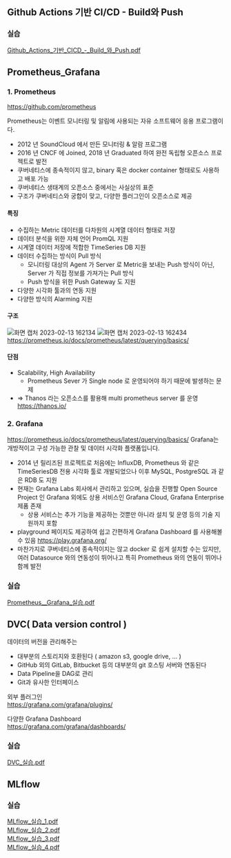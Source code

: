## ****Github Actions 기반 CI/CD - Build와 Push****

### 실습
[Github_Actions_기반_CICD_-_Build_와_Push.pdf](https://github.com/SKT-FlyAi/SKT-FLYAI-Archiving/files/10719559/Github_Actions_._CICD_-_Build_._Push.pdf)


## ****Prometheus_Grafana****
### 1. Prometheus  
https://github.com/prometheus

Prometheus는 이벤트 모니터링 및 알림에 사용되는 자유 소프트웨어 응용 프로그램이다.
- 2012 년 SoundCloud 에서 만든 모니터링 & 알람 프로그램
- 2016 년 CNCF 에 Joined, 2018 년 Graduated 하여 완전 독립형 오픈소스 프로젝트로 발전
- 쿠버네티스에 종속적이지 않고, binary 혹은 docker container 형태로도 사용하고 배포 가능
- 쿠버네티스 생태계의 오픈소스 중에서는 사실상의 표준
- 구조가 쿠버네티스와 궁합이 맞고, 다양한 플러그인이 오픈소스로 제공
#### 특징
- 수집하는 Metric 데이터를 다차원의 시계열 데이터 형태로 저장
- 데이터 분석을 위한 자체 언어 PromQL 지원
- 시계열 데이터 저장에 적합한 TimeSeries DB 지원
- 데이터 수집하는 방식이 Pull 방식
  - 모니터링 대상의 Agent 가 Server 로 Metric을 보내는 Push 방식이 아닌, Server 가 직접 정보를 가져가는 Pull 방식
  - Push 방식을 위한 Push Gateway 도 지원
- 다양한 시각화 툴과의 연동 지원
- 다양한 방식의 Alarming 지원
#### 구조
![화면 캡처 2023-02-13 162134](https://user-images.githubusercontent.com/90374185/218395327-8fbc4c1f-03a8-4416-92d9-71a6b9837bf7.png)
![화면 캡처 2023-02-13 162434](https://user-images.githubusercontent.com/90374185/218395863-e3d82285-a576-44bc-8ccc-29446a83070d.png)
https://prometheus.io/docs/prometheus/latest/querying/basics/

#### 단점
- Scalability, High Availability
  - Prometheus Sever 가 Single node 로 운영되어야 하기 때문에 발생하는 문제
- ⇒ Thanos 라는 오픈소스를 활용해 multi prometheus server 를 운영
https://thanos.io/

### 2. Grafana
https://prometheus.io/docs/prometheus/latest/querying/basics/
Grafana는 개방적이고 구성 가능한 관찰 및 데이터 시각화 플랫폼입니다.
- 2014 년 릴리즈된 프로젝트로 처음에는 InfluxDB, Prometheus 와 같은 TimeSeriesDB 전용 시각화 툴로 개발되었으나 이후 MySQL, PostgreSQL 과 같은 RDB 도 지원
- 현재는 Grafana Labs 회사에서 관리하고 있으며, 실습을 진행할 Open Source Project 인 Grafana 외에도 상용 서비스인 Grafana Cloud, Grafana Enterprise 제품 존재
  - 상용 서비스는 추가 기능을 제공하는 것뿐만 아니라 설치 및 운영 등의 기술 지원까지 포함
- playground 페이지도 제공하여 쉽고 간편하게 Grafana Dashboard 를 사용해볼 수 있음
https://play.grafana.org/
- 마찬가지로 쿠버네티스에 종속적이지는 않고 docker 로 쉽게 설치할 수는 있지만, 여러 Datasource 와의 연동성이 뛰어나고 특히 Prometheus 와의 연동이 뛰어나 함께 발전
### 실습
[Prometheus__Grafana_실습.pdf](https://github.com/SKT-FlyAi/SKT-FLYAI-Archiving/files/10719580/Prometheus__Grafana_.pdf)

## ****DVC( Data version control )****

데이터의 버전을 관리해주는 

- 대부분의 스토리지와 호환된다 ( amazon s3, google drive, … )
- GitHub 외의 GitLab, Bitbucket 등의 대부분의 git 호스팅 서버와 연동된다
- Data Pipeline을 DAG로 관리
- Git과 유사한 인터페이스

외부 플러그인  
https://grafana.com/grafana/plugins/
 
다양한 Grafana Dashboard  
https://grafana.com/grafana/dashboards/


### 실습
[DVC_실습.pdf](https://github.com/SKT-FlyAi/SKT-FLYAI-Archiving/files/10719584/DVC_.pdf)


## ****MLflow****


### 실습
[MLflow_실습_1.pdf](https://github.com/SKT-FlyAi/SKT-FLYAI-Archiving/files/10719591/MLflow_._1.pdf)  
[MLflow_실습_2.pdf](https://github.com/SKT-FlyAi/SKT-FLYAI-Archiving/files/10719593/MLflow_._2.pdf)  
[MLflow_실습_3.pdf](https://github.com/SKT-FlyAi/SKT-FLYAI-Archiving/files/10719594/MLflow_._3.pdf)  
[MLflow_실습_4.pdf](https://github.com/SKT-FlyAi/SKT-FLYAI-Archiving/files/10719595/MLflow_._4.pdf)  
